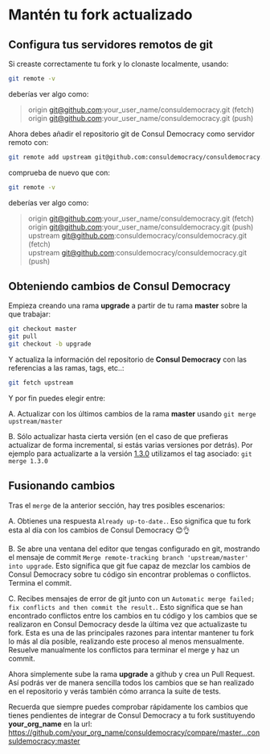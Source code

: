 # Mantén tu fork actualizado

## Configura tus servidores remotos de git

Si creaste correctamente tu fork y lo clonaste localmente, usando:

```bash
git remote -v
```

deberías ver algo como:

> origin  git@github.com:your_user_name/consuldemocracy.git (fetch)\
> origin  git@github.com:your_user_name/consuldemocracy.git (push)

Ahora debes añadir el repositorio git de Consul Democracy como servidor remoto con:

```bash
git remote add upstream git@github.com:consuldemocracy/consuldemocracy.git
```

comprueba de nuevo que con:

```bash
git remote -v
```

deberías ver algo como:

> origin  git@github.com:your_user_name/consuldemocracy.git (fetch)\
> origin  git@github.com:your_user_name/consuldemocracy.git (push)\
> upstream  git@github.com:consuldemocracy/consuldemocracy.git (fetch)\
> upstream  git@github.com:consuldemocracy/consuldemocracy.git (push)

## Obteniendo cambios de Consul Democracy

Empieza creando una rama **upgrade** a partir de tu rama **master** sobre la que trabajar:

```bash
git checkout master
git pull
git checkout -b upgrade
```

Y actualiza la información del repositorio de **Consul Democracy** con las referencias a las ramas, tags, etc..:

```bash
git fetch upstream
```

Y por fin puedes elegir entre:

A. Actualizar con los últimos cambios de la rama **master** usando `git merge upstream/master`

B. Sólo actualizar hasta cierta versión (en el caso de que prefieras actualizar de forma incremental, si estás varias versiones por detrás). Por ejemplo para actualizarte a la versión [1.3.0](https://github.com/consuldemocracy/consuldemocracy/releases/tag/1.3.0) utilizamos el tag asociado: `git merge 1.3.0`

## Fusionando cambios

Tras el `merge` de la anterior sección, hay tres posibles escenarios:

A. Obtienes una respuesta `Already up-to-date.`. Eso significa que tu fork esta al día con los cambios de Consul Democracy 😊👌

B. Se abre una ventana del editor que tengas configurado en git, mostrando el mensaje de commit `Merge remote-tracking branch 'upstream/master' into upgrade`. Esto significa que git fue capaz de mezclar los cambios de Consul Democracy sobre tu código sin encontrar problemas o conflictos. Termina el commit.

C. Recibes mensajes de error de git junto con un `Automatic merge failed; fix conflicts and then commit the result.`. Esto significa que se han encontrado conflictos entre los cambios en tu código y los cambios que se realizaron en Consul Democracy desde la última vez que actualizaste tu fork. Esta es una de las principales razones para intentar mantener tu fork lo más al día posible, realizando este proceso al menos mensualmente. Resuelve manualmente los conflictos para terminar el merge y haz un commit.

Ahora simplemente sube la rama **upgrade** a github y crea un Pull Request. Así podrás ver de manera sencilla todos los cambios que se han realizado en el repositorio y verás también cómo arranca la suite de tests.

Recuerda que siempre puedes comprobar rápidamente los cambios que tienes pendientes de integrar de Consul Democracy a tu fork sustituyendo **your_org_name** en la url: <https://github.com/your_org_name/consuldemocracy/compare/master...consuldemocracy:master>
